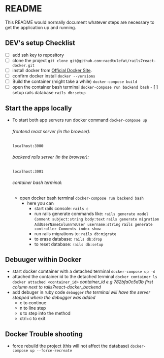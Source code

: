 # README

This README would normally document whatever steps are necessary to get the application up and running.


## DEV's setup Checklist
- [ ] add ssh key to repository
- [ ] clone the project
  `git clone git@github.com:raedtulefat/rails7react-docker.git`
- [ ] install docker from [Official Docker Site](https://docs.docker.com/desktop/mac/install/).
- [ ] confirm docker install
  `docker --versions`
- [ ] Build the container (might take a while)
  `docker-compose build`  
- [ ] open the container bash terminal
        `docker-compose run backend bash`
      - [ ] setup rails database
          `rails db:setup`

## Start the apps locally
- To start both app servers run docker command
  `docker-compose up`

  ###### frontend react server (in the browser):
  `localhost:3000`

  ###### backend rails server (in the browser):
  `localhost:3001`

  ###### container bash terminal:
  - open docker bash terminal
    ```docker-compose run backend bash```
    * here you can
      - start rails console:
        `rails c`
      - run rails generate commands like:
        `rails generate model Comment subject:string body:text`
        `rails generate migration AddUserNameColumnToUser username:string`
        `rails generate controller Comments index show`
      - run rails migrations to:
        `rails db:migrate`
      - to erase database:
        `rails db:drop`
      - to reset database:
        `rails db:setup`

## Debuuger within Docker
  - start docker comtainer with a detached terminal
    `docker-compose up -d`
  - attached the container id to the detached terminal
    `docker container ls`
    `docker attached <container_id>` *container_id e.g 782bfa0c5d3b first column next to rails7react-docker_backend*
  - add debuger in ruby code
    `debugger` *the terminal will have the server stopped where the debugger was added*
    * c to continue
    * n to line step
    * s to step into the method
    * ctrl+c to exit

## Docker Trouble shooting
  - force rebuild the project (this will not affect the database)
    `docker-compose up --force-recreate`
